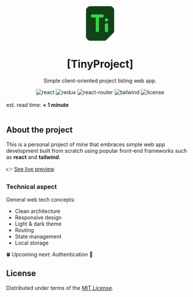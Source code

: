 <a id="readme-top"></a>

<!-- Logo -->
<div align="center">
    <img src="./public/images/logo.png" width="100" height="100"/>
</div>

<!-- Title & description -->
<h1 align="center">[TinyProject]</h1>

<p align="center">Simple client-oriented project listing web app.</p>

<!-- Badges -->
<div align="center">
    <img src="https://img.shields.io/badge/reactjs-404040?logo=react"
    alt="react" />
    <img src="https://img.shields.io/badge/redux-606060?logo=redux"
    alt="redux" />
    <img src="https://img.shields.io/badge/router-303030?logo=react-router"
    alt="react-router" />
    <img src="https://img.shields.io/badge/tailwindcss-02569B?logo=tailwindcss"
    alt="tailwind" />
    <img src="https://img.shields.io/github/license/daniel-c-j/tinyproject" alt="license">
</div>

<!-- Est. read time -->
<br/>
est. read time: <strong>< 1 minute</strong>
<br/><br/>

<!-- Content -->

## About the project

This is a personal project of mine that embraces simple web app development built from scratch using popular front-end frameworks such as **react** and **tailwind**.

👉 [See live preview](https://daniel-c-j.github.io/tinyproject)

### Technical aspect

General web tech concepts:

- Clean architecture
- Responsive design
- Light & dark theme
- Routing
- State management
- Local storage

🍀 Upcoming next: Authentication 🍪

## License

Distributed under terms of the [MIT License](./LICENSE).
